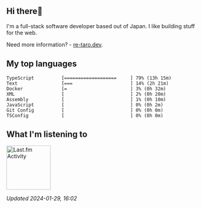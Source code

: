 <!-- deno-fmt-ignore-file -->
## Hi there👋

I'm a full-stack software developer based out of Japan. I like building stuff for the web.

Need more information? - [re-taro.dev](https://re-taro.dev).



## My top languages

```
TypeScript          [===================     ] 79% (13h 15m)
Text                [===                     ] 14% (2h 21m)
Docker              [=                       ] 3% (0h 32m)
XML                 [                        ] 2% (0h 20m)
Assembly            [                        ] 1% (0h 10m)
JavaScript          [                        ] 0% (0h 2m)
Git Config          [                        ] 0% (0h 0m)
TSConfig            [                        ] 0% (0h 0m)
```


## What I'm listening to


<a href="https://github.com/kiosion/toru">
  <picture>
    <source media="(prefers-color-scheme: dark)" srcset="https://toru.kio.dev/api/v1/re-taro?blur&border_width=0&border_radius=26&theme=nord">
    <source media="(prefers-color-scheme: light)" srcset="https://toru.kio.dev/api/v1/re-taro?blur&border_width=0&border_radius=26&theme=light">
    <img alt="Last.fm Activity" src="https://toru.kio.dev/api/v1/re-taro?blur&border_width=0&border_radius=26" height="115" />
  </picture>
</a>

<br />

_Updated 2024-01-29, 16:02_
